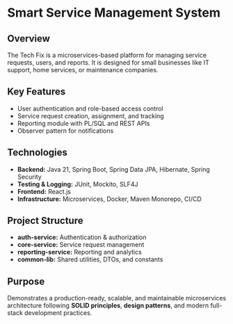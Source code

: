 # Smart Service Management System

## Overview
The Tech Fix is a microservices-based platform for managing service requests, users, and reports. It is designed for small businesses like IT support, home services, or maintenance companies.  

## Key Features
- User authentication and role-based access control
- Service request creation, assignment, and tracking
- Reporting module with PL/SQL and REST APIs
- Observer pattern for notifications

## Technologies
- **Backend:** Java 21, Spring Boot, Spring Data JPA, Hibernate, Spring Security
- **Testing & Logging:** JUnit, Mockito, SLF4J
- **Frontend:** React.js
- **Infrastructure:** Microservices, Docker, Maven Monorepo, CI/CD

## Project Structure
- **auth-service:** Authentication & authorization
- **core-service:** Service request management
- **reporting-service:** Reporting and analytics
- **common-lib:** Shared utilities, DTOs, and constants

## Purpose
Demonstrates a production-ready, scalable, and maintainable microservices architecture following **SOLID principles**, **design patterns**, and modern full-stack development practices.
